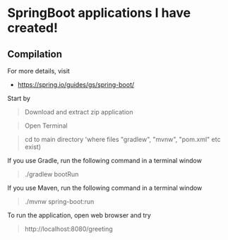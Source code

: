 # SpringBoot applications I have created!

## Compilation

For more details, visit

- https://spring.io/guides/gs/spring-boot/

Start by

> Download and extract zip application

> Open Terminal

> cd to main directory 'where files "gradlew", "mvnw", "pom.xml" etc exist)

If you use Gradle, run the following command in a terminal window

> ./gradlew bootRun

If you use Maven, run the following command in a terminal window

> ./mvnw spring-boot:run 

To run the application, open web browser and try
> http://localhost:8080/greeting
